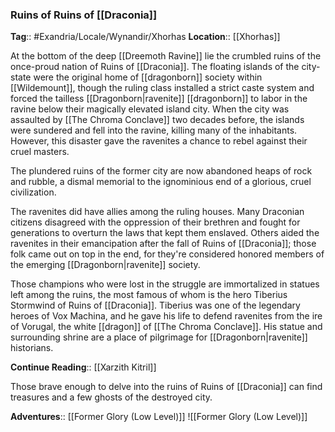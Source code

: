### Ruins of Ruins of [[Draconia]]
**Tag**:: #Exandria/Locale/Wynandir/Xhorhas
**Location**:: [[Xhorhas]]

At the bottom of the deep [[Dreemoth Ravine]] lie the crumbled ruins of the once-proud nation of Ruins of [[Draconia]]. The floating islands of the city-state were the original home of [[dragonborn]] society within [[Wildemount]], though the ruling class installed a strict caste system and forced the tailless [[Dragonborn|ravenite]] [[dragonborn]] to labor in the ravine below their magically elevated island city. When the city was assaulted by [[The Chroma Conclave]] two decades before, the islands were sundered and fell into the ravine, killing many of the inhabitants. However, this disaster gave the ravenites a chance to rebel against their cruel masters.

The plundered ruins of the former city are now abandoned heaps of rock and rubble, a dismal memorial to the ignominious end of a glorious, cruel civilization.

The ravenites did have allies among the ruling houses. Many Draconian citizens disagreed with the oppression of their brethren and fought for generations to overturn the laws that kept them enslaved. Others aided the ravenites in their emancipation after the fall of Ruins of [[Draconia]]; those folk came out on top in the end, for they're considered honored members of the emerging [[Dragonborn|ravenite]] society.

Those champions who were lost in the struggle are immortalized in statues left among the ruins, the most famous of whom is the hero Tiberius Stormwind of Ruins of [[Draconia]]. Tiberius was one of the legendary heroes of Vox Machina, and he gave his life to defend ravenites from the ire of Vorugal, the white [[dragon]] of [[The Chroma Conclave]]. His statue and surrounding shrine are a place of pilgrimage for [[Dragonborn|ravenite]] historians.

**Continue Reading**:: [[Xarzith Kitril]]

Those brave enough to delve into the ruins of Ruins of [[Draconia]] can find treasures and a few ghosts of the destroyed city.

**Adventures**:: [[Former Glory (Low Level)]]
![[Former Glory (Low Level)]]